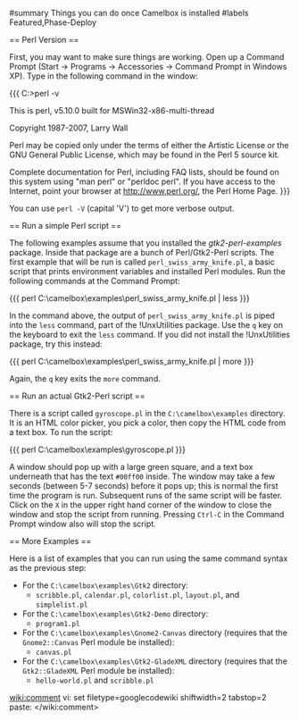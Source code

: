 #summary Things you can do once Camelbox is installed
#labels Featured,Phase-Deploy

== Perl Version ==

First, you may want to make sure things are working.  Open up a Command Prompt (Start -> 
Programs -> Accessories -> Command Prompt in Windows XP).  Type in the following command in the window:

{{{
C:\>perl -v

This is perl, v5.10.0 built for MSWin32-x86-multi-thread

Copyright 1987-2007, Larry Wall

Perl may be copied only under the terms of either the Artistic License or the
GNU General Public License, which may be found in the Perl 5 source kit.

Complete documentation for Perl, including FAQ lists, should be found on
this system using "man perl" or "perldoc perl".  If you have access to the
Internet, point your browser at http://www.perl.org/, the Perl Home Page.
}}}

You can use `perl -V` (capital 'V') to get more verbose output.

== Run a simple Perl script ==

The following examples assume that you installed the *gtk2-perl-examples* package.  Inside that package are a bunch of Perl/Gtk2-Perl scripts.  The first example that will be run is called `perl_swiss_army_knife.pl`, a basic script that prints environment variables and installed Perl modules.  Run the following commands at the Command Prompt:

{{{
perl C:\camelbox\examples\perl_swiss_army_knife.pl | less
}}}

In the command above, the output of `perl_swiss_army_knife.pl` is piped into the `less` command, part of the !UnxUtilities package.  Use the `q` key on the keyboard to exit the `less` command.  If you did not install the !UnxUtilities package, try this instead:

{{{
perl C:\camelbox\examples\perl_swiss_army_knife.pl | more
}}}

Again, the `q` key exits the `more` command.

== Run an actual Gtk2-Perl script ==

There is a script called `gyroscope.pl` in the `C:\camelbox\examples` directory.  It is an HTML color picker, you pick a color, then copy the HTML code from a text box.  To run the script:

{{{
perl C:\camelbox\examples\gyroscope.pl
}}}

A window should pop up with a large green square, and a text box underneath that has the text `#00ff00` inside.  The window may take a few seconds (between 5-7 seconds) before it pops up; this is normal the first time the program is run.  Subsequent runs of the same script will be faster.  Click on the `X` in the upper right hand corner of the window to close the window and stop the script from running.  Pressing `Ctrl-C` in the Command Prompt window also will stop the script.

== More Examples ==

Here is a list of examples that you can run using the same command syntax as the previous step:

 * For the `C:\camelbox\examples\Gtk2` directory: 
   * `scribble.pl`, `calendar.pl`, `colorlist.pl`, `layout.pl`, and `simplelist.pl`
 * For the `C:\camelbox\examples\Gtk2-Demo` directory: 
   * `program1.pl`
 * For the `C:\camelbox\examples\Gnome2-Canvas` directory (requires that the `Gnome2::Canvas` Perl module be installed): 
   * `canvas.pl`
 * For the `C:\camelbox\examples\Gtk2-GladeXML` directory (requires that the `Gtk2::GladeXML` Perl module be installed): 
   * `hello-world.pl` and `scribble.pl`

<wiki:comment>
vi: set filetype=googlecodewiki shiftwidth=2 tabstop=2 paste:
</wiki:comment>
